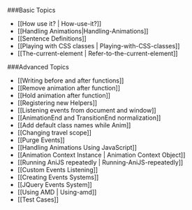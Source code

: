 ###Basic Topics

- [[How use it? | How-use-it?]]
- [[Handling Animations|Handling-Animations]]
- [[Sentence Definitions]]
- [[Playing with CSS classes | Playing-with-CSS-classes]]
- [[The-current-element | Refer-to-the-current-element]]


###Advanced Topics

- [[Writing before and after functions]]
- [[Remove animation after function]]
- [[Hold animation after function]]
- [[Registering new Helpers]]
- [[Listening events from document and window]]
- [[AnimationEnd and TransitionEnd normalization]]
- [[Add default class names while Anim]]
- [[Changing travel scope]]
- [[Purge Events]]
- [[Handling Animations Using JavaScript]]
- [[Animation Context Instance | Animation Context Object]]
- [[Running AniJS repeatedly | Running-AniJS-repeatedly]]
- [[Custom Events Listening]]
- [[Creating Events Systems]]
- [[JQuery Events System]]
- [[Using AMD | Using-amd]]
- [[Test Cases]]
